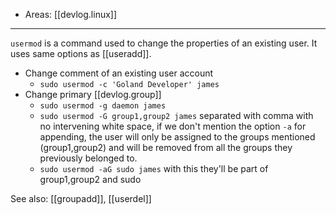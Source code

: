 
- Areas: [[devlog.linux]]

---

`usermod` is a command used to change the properties of an existing user.
It uses same options as [[useradd]].

- Change comment of an existing user account
  - `sudo usermod -c 'Goland Developer' james`
- Change primary [[devlog.group]]
  - `sudo usermod -g daemon james`
  - `sudo usermod -G group1,group2 james` separated with comma with no intervening white space, if we don't mention the option `-a` for appending, the user will only be assigned to the groups mentioned (group1,group2) and will be removed from all the groups they previously belonged to.
  - `sudo usermod -aG sudo james` with this they'll be part of group1,group2 and sudo

See also: [[groupadd]], [[userdel]]
